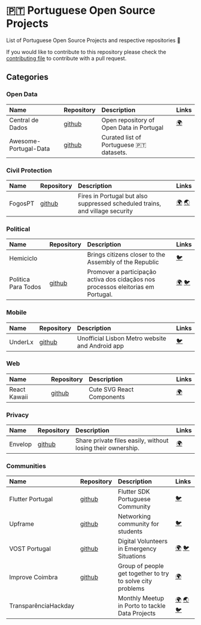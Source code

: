 # :portugal: Portuguese Open Source Projects

List of Portuguese Open Source Projects and respective repositories :hammer:

If you would like to contribute to this repository please check the [contributing file](CONTRIBUTING.md) to contribute with a pull request.

## Categories

### Open Data

| Name | Repository | Description | Links |
| :---------- | :---------- | :---------- | :---------- |
| Central de Dados | [github](https://github.com/centraldedados) | Open repository of Open Data in Portugal | [:earth_africa:](http://centraldedados.pt/) | 
| Awesome-Portugal-Data | [github](https://github.com/rgllm/awesome-portugal-data) | Curated list of Portuguese 🇵🇹 datasets.

### Civil Protection

| Name | Repository | Description | Links |
| :---------- | :---------- | :---------- | :---------- |
| FogosPT | [github](https://github.com/fogosPT/) | Fires in Portugal but also suppressed scheduled trains, and village security  | [:earth_africa:](https://fogos.pt/) [:earth_asia:](https://suprimidos.pt/) |

### Political

| Name | Repository | Description | Links |
| :---------- | :---------- | :---------- | :---------- |
| Hemiciclo |  | Brings citizens closer to the Assembly of the Republic | [:bird:](https://twitter.com/HemicicloPT) |
| Politica Para Todos | [github](https://github.com/Politica-Para-Todos) | Promover a participação activa dos cidaçãos nos processos eleitorias em Portugal. | [:earth_africa:](https://www.politicaparatodos.pt/) [:bird:](https://twitter.com/politicaparatds)|

### Mobile

| Name | Repository | Description | Links |
| :---------- | :---------- | :---------- | :---------- |
| UnderLx | [github](https://github.com/underlx) | Unofficial Lisbon Metro website and Android app | [:bird:](https://twitter.com/UnderLX)

### Web

| Name | Repository | Description | Links |
| :---------- | :---------- | :---------- | :---------- |
| React Kawaii | [github](https://github.com/miukimiu/react-kawaii) | Cute SVG React Components | [:earth_africa:](https://react-kawaii.now.sh/)

### Privacy

| Name | Repository | Description | Links | 
| :---------- | :---------- | :---------- | :---------- |
| Envelop | [github](https://github.com/envelop-app) | Share private files easily, without losing their ownership. | [:earth_africa:](https://envelop.app/)

### Communities

| Name | Repository | Description | Links |
| :---------- | :---------- | :---------- | :---------- |
| Flutter Portugal | [github](https://github.com/FlutterPortugal) | Flutter SDK Portuguese Community | [:bird:](https://twitter.com/FlutterPortugal) |
| Upframe | [github](https://github.com/upframe)|  Networking community for students | [:bird:](https://twitter.com/upframed) |  
| VOST Portugal | [github](https://github.com/vostpt/) | Digital Volunteers in Emergency Situations | [:earth_africa:](https://vost.pt) [:bird:](https://twitter.com/VOSTPT) |
| Improve Coimbra | [github](https://github.com/ImproveCoimbra) | Group of people get together to try to solve city problems | [:earth_africa:](https://improvecoimbra.org) |
| TransparênciaHackday | | Monthly Meetup in Porto to tackle Data Projects | [:earth_africa:](https://datewithdata.pt/) [:earth_asia:](http://www.transparenciahackday.org/) [:bird:](https://twitter.com/thackdaypt)
